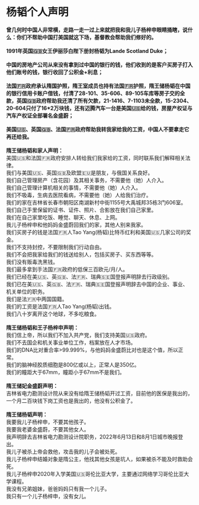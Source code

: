 # 杨韬个人声明
<p><strong>曾几何时中国人非常横，走路一走一过上来就把我和我儿子杨梓申眼睛捅瞎，说什么：你们不帮助中国打美国就这下场，基督教会帮助我们修好的。<br><br>1991年英国🇬🇧女王伊丽莎白陛下册封杨韬为Lande Scotland Duke；<br><br>中国的房地产公司从来没有拿到过中国的银行的钱，他们收到的是客户买房子打入他们账号的钱，银行收回了公积金+利息；<br><br>法国🇫🇷政府承认隋国护照，隋王室成员也持有法国🇫🇷护照，隋王储杨韬在中国的银行信用卡账户借钱，付清了28-101、35-606、89-105车库等房子交的全款，英国🇬🇧政府帮助我还清了所有欠款，21-1416、7-1103未全款，15-2304、20-604只付了16*2万块钱，还有迈腾汽车一台是美国🇺🇸给的钱，房屋产权证与汽车产权证全部署名金盛蔚；<br><br>美国🇺🇸、英国🇬🇧、法国🇫🇷政府帮助我转我家给我的工资，中国人不要拿走它再还给我。</strong><br><br><strong>隋王储杨韬和家人声明：</strong><br>美国🇺🇸和法国🇫🇷政府安排人转给我们我家给的工资，同时联系我们解释相关法律。<br>我们与美国🇺🇸、英国🇬🇧及欧盟🇪🇺是朋友，与俄国关系良好。<br>我们自己管理房产（含花园）及其相关事务，不需要他（她）人介入。<br>我们自己管理计算机相关的事情，不需要他（她）人介入。<br>我们不吸毒，生病去医院看病，不需要他（她）人给我们治疗。<br>我们的家在吉林省长春市朝阳区南湖新村中街1155号大禹城邦35栋3门606室。<br>我们自己手里保留的证书、证件、照片、合影放在我们自己家里。<br>我们在自己家里吃饭、睡觉、聊天、休息、上网。<br>我儿子杨梓申和他妈妈金盛蔚回我们的家，其他人别来我家。<br>我们买房子的钱是法国🇫🇷人Tao Yang(杨韬)比特币红利和美国🇺🇸几家公司的奖金。<br>我们不支持封控，不要限制我们行动自由。<br>我们不会把我家给我们的钱送给别人，包括买房子、买东西等等。<br>我们没有贩毒洗黑钱。<br>我们最多拿到手法国🇫🇷政府的低保三百欧元/月/人。<br>我们已经在美🇺🇸、英🇬🇧、法🇫🇷、瑞典🇸🇪国登报声明辞去行政级别。<br>我们已在美🇺🇸、英🇬🇧、法🇫🇷、瑞典🇸🇪国登报声明辞去中国的企业、事业、机关单位的职务。<br>我们是法🇫🇷中两国国籍。<br>我们的工资是法国🇫🇷人Tao Yang(杨韬)出钱。<br>我们八十岁离开这个地球，不多吃粮食。<br><br><strong>隋王储杨韬和王子杨梓申声明：</strong><br>我们信上帝，所以我们不加入共产党，我们支持美国🇺🇸政府。<br>我们不去国企和机关事业单位工作，档案放在人才市场。<br>我们的DNA比对重合率&gt;99.999%，与他妈妈金盛蔚比对也是这个值，所以正常。<br>我们的脑神经胶质细胞是800亿或以上，正常人是350亿。<br>我们的瞳距大于67mm，瞳距小于67mm不是我们。<br><br><strong>隋王储妃金盛蔚声明：</strong><br>吉林省电力勘测设计院从来没有给隋王储杨韬开过工资，目前他的医保是我出的，一个月二百块钱下岗工资也是我出的，他没有公积金了。<br><br><strong>隋王储杨韬声明：</strong><br>我要我儿子杨梓申，不要其他孩子。<br>我要我老婆金盛蔚，不要其他女人。<br>我声明辞去吉林省电力勘测设计院职务，2022年6月13日和8月1日城市晚报登出。<br>我儿子被杀上帝会救他，攻击我的儿子会被处死。<br>我儿子杨梓申结婚对象是隋公主，他找其他女孩是坑人，如果被杀不能及时救助会死。<br>我儿子杨梓申2020年入学美国🇺🇸哥伦比亚大学，主要通过网络学习哥伦比亚大学课程。<br>我没有兄弟姐妹，爸爸妈妈只有我一个儿子。<br>我只有一个儿子杨梓申，没有女儿。</p>
